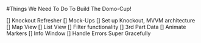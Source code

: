 #Things We Need To Do To Build The Domo-Cup!

[] Knockout Refresher
[] Mock-Ups
[] Set up Knockout, MVVM architecture
[] Map View
[] List View
[] Filter functionality
[] 3rd Part Data
[] Animate Markers
[] Info Window
[] Handle Errors Super Gracefully
